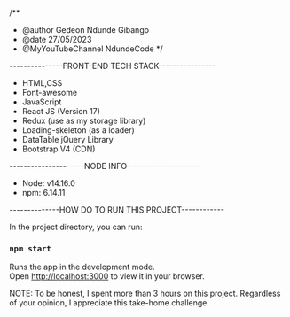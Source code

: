 /**
 * @author Gedeon Ndunde Gibango
 * @date 27/05/2023
 * @MyYouTubeChannel NdundeCode
 */

---------------FRONT-END TECH STACK----------------

* HTML,CSS
* Font-awesome
* JavaScript
* React JS (Version 17)
* Redux (use as my storage library)
* Loading-skeleton (as a loader)
* DataTable jQuery Library
* Bootstrap V4 (CDN)

---------------------NODE INFO---------------------
* Node: v14.16.0
* npm: 6.14.11

--------------HOW DO TO RUN THIS PROJECT------------

In the project directory, you can run:

### `npm start`

Runs the app in the development mode.\
Open [http://localhost:3000](http://localhost:3000) to view it in your browser.



NOTE: To be honest, I spent more than 3 hours on this project.
Regardless of your opinion, I appreciate this take-home challenge.